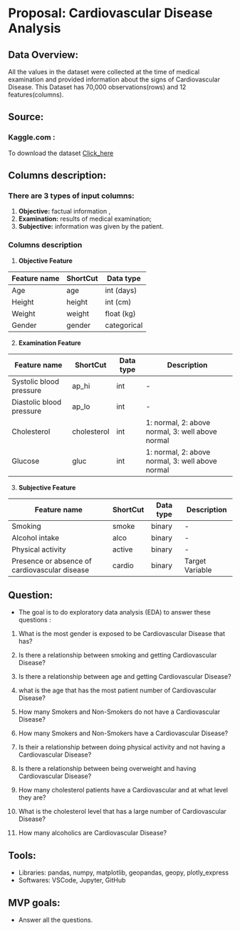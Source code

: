 # Proposal: Cardiovascular Disease Analysis 
## Data Overview:
All the values in the dataset were collected at the time of medical examination and provided information about the signs of Cardiovascular Disease. This Dataset has 70,000 observations(rows) and 12 features(columns). 

## Source:
### Kaggle.com :  
To download the dataset [Click_here](https://www.kaggle.com/sulianova/cardiovascular-disease-dataset)



## Columns description:
  ### There are 3 types of input columns:

 1. **Objective:** factual information ,
 2. **Examination:** results of medical examination;
 3. **Subjective:** information was given by the patient.
        
 ### Columns description
 
 
  1. **Objective Feature** 

| Feature name             | ShortCut      | Data type     | 
| -------------            | ------------- | ------------- |
|Age | age | int (days)|
|Height |  height | int (cm) |
|Weight |  weight | float (kg) |
|Gender |  gender | categorical |
   
  2. **Examination Feature** 
    
| Feature name             | ShortCut      | Data type     | Description  |
| -------------            | ------------- | ------------- |------------- |
| Systolic blood pressure  | ap_hi         | int           |-             |
| Diastolic blood pressure | ap_lo         | int           |-             |
|Cholesterol               | cholesterol   | int           | 1: normal, 2: above normal, 3: well above normal|
|Glucose | gluc| int           | 1: normal, 2: above normal, 3: well above normal|
        
  3. **Subjective Feature**
   
| Feature name             | ShortCut      | Data type     | Description  |
| -------------            | ------------- | ------------- |------------- |
| Smoking | smoke | binary|-|
|Alcohol intake  |alco | binary|-|
|Physical activity  | active | binary |-|
|Presence or absence of cardiovascular disease | cardio | binary | Target Variable |
## Question:
    
  - The goal is to do exploratory data analysis (EDA) to answer these questions :
  
   1. What is the most gender is exposed to be Cardiovascular Disease that has? 
  
   2. Is there a relationship between smoking and getting  Cardiovascular Disease?
   
   3. Is there a relationship between age and getting Cardiovascular Disease?
   
   4. what is the age that has the most patient number of Cardiovascular Disease?
   
   5. How many Smokers and Non-Smokers do not have a Cardiovascular Disease?
   
   6. How many Smokers and Non-Smokers have a Cardiovascular Disease? 
   
   7. Is their a relationship between doing physical activity and not having a Cardiovascular Disease?
   
   8. Is there a relationship between being overweight and having  Cardiovascular Disease? 
   
   9. How many cholesterol patients have a Cardiovascular and at what level they are?
   
   10. What is the cholesterol level  that has a large number of Cardiovascular Disease?
    
   11. How many alcoholics are Cardiovascular Disease?
    
    
## Tools:
- Libraries: 
pandas, numpy, matplotlib, geopandas, geopy, plotly_express
- Softwares: 
VSCode, Jupyter, GitHub

## MVP goals:
- Answer all the questions.

